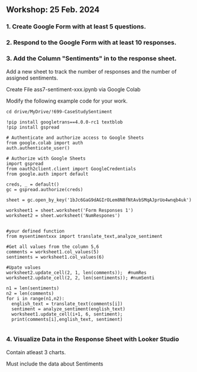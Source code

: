 ## Workshop: 25 Feb. 2024 


### 1. Create Google Form with at least 5 questions.

### 2. Respond to the Google Form with at least 10 responses.

### 3. Add the Column "Sentiments" in to the response sheet.

Add a new sheet to track the number of responses and the number of assigned sentiments.

Create File ass7-sentiment-xxx.ipynb via Google Colab 

Modify the following example code for your work.


```
cd drive/MyDrive/!699-CaseStudySentiment

```


```
!pip install googletrans==4.0.0-rc1 textblob
!pip install gspread

```


```
# Authenticate and authorize access to Google Sheets
from google.colab import auth
auth.authenticate_user()

# Authorize with Google Sheets
import gspread
from oauth2client.client import GoogleCredentials
from google.auth import default

creds, _ = default()
gc = gspread.authorize(creds)

sheet = gc.open_by_key('1bJc6GaG9dAGIrOLem8N8fNtAvbSMqAJprUo4wnqb4uk')

worksheet1 = sheet.worksheet('Form Responses 1')
worksheet2 = sheet.worksheet('NumRespones')
```


```

#your defined function
from mysentimentxxx import translate_text,analyze_sentiment

#Get all values from the column 5,6
comments = worksheet1.col_values(5)
sentiments = worksheet1.col_values(6)

#Upate values
worksheet2.update_cell(2, 1, len(comments));  #numRes
worksheet2.update_cell(2, 2, len(sentiments)); #numSenti

n1 = len(sentiments)
n2 = len(comments)
for i in range(n1,n2):
  english_text = translate_text(comments[i])
  sentiment = analyze_sentiment(english_text)
  worksheet1.update_cell(i+1, 6, sentiment);
  print(comments[i],english_text, sentiment)
  

```


### 4. Visualize Data in the Response Sheet with Looker Studio 

Contain atleast 3 charts.

Must include the data about Sentiments

